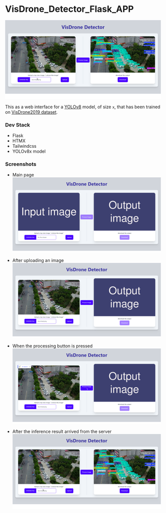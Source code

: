 # VisDrone_Detector_Flask_APP

![Full functioning app](app_screenshots/4.png)

This as a web interface for a [YOLOv8](https://docs.ultralytics.com/) model, of size `x`, that has been trained on [VisDrone2019 dataset](https://github.com/VisDrone/VisDrone-Dataset).

### Dev Stack

- Flask
- HTMX
- Tailwindcss
- YOLOv8x model

### Screenshots

- Main page
  ![Full functioning app](app_screenshots/1.png)

- After uploading an image
  ![Full functioning app](app_screenshots/2.png)

- When the processing button is pressed
  ![Full functioning app](app_screenshots/3.png)

- After the inference result arrived from the server
  ![Full functioning app](app_screenshots/4.png)
